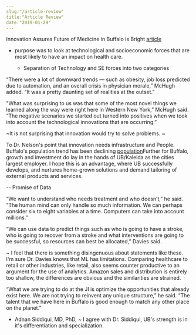 ```yaml
---
slug:"/article-review"
title:"Article Review"
date:"2019-01-29"
---
```


Innovation Assures Future of Medicine in Buffalo is Bright
[article](http://medicine.buffalo.edu/news_and_events/news/2018/10/future-medicine-panel-9222.html)

- purpose was to look at technological and socioeconomic forces that are most likely to have an impact on health care.

  - Separation of Technology and SE forces into two categories

“There were a lot of downward trends — such as obesity, job loss predicted due to automation, and an overall crisis in physician morale,” McHugh added. “It was a pretty daunting set of realities at the outset.”

"What was surprising to us was that some of the most novel things we learned along the way were right here in Western New York,” McHugh said. “The negative scenarios we started out turned into positives when we took into account the technological innovations that are occurring.”

~It is not surprising that innovation would try to solve problems. ~

To Dr. Nelson's point that innovation needs infrastructure and People. Buffalo's population trend has been declining [population](http://worldpopulationreview.com/us-cities/buffalo-population/)Further for Buffalo, growth and investment do lay in the hands of UB/Kaleida as the cities largest employer.
I hope this is an advantage, where UB successfully develops, and nurtures home-grown solutions and demand tailoring of external products and services.

-- Promise of Data

“We want to understand who needs treatment and who doesn’t,” he said. “The human mind can only handle so much information. We can perhaps consider six to eight variables at a time. Computers can take into account millions.”

“We can use data to predict things such as who is going to have a stroke, who is going to recover from a stroke and what interventions are going to be successful, so resources can best be allocated,” Davies said.

~ I feel that there is something disingenuous about statements like these. I'm sure Dr. Davies knows that ML has limitations. Comparing healthcare to retail or other industries, like retail, also seems counter productive to an argument for the use of analytics. Amazon sales and distribution is entirely too shallow, the differences are obvious and the similarities are strained.

“What we are trying to do at the JI is optimize the opportunities that already exist here. We are not trying to reinvent any unique structure,” he said. “The talent that we have here in Buffalo is good enough to match any other place on the planet.”

- Adnan Siddiqui, MD, PhD,
  ~ I agree with Dr. Siddiqui, UB's strength is in it's differentiation and specialization.

